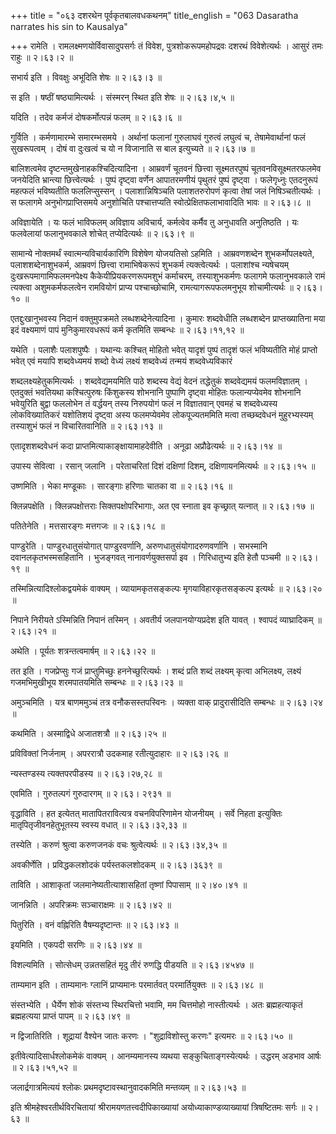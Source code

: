 +++
title = "०६३ दशरथेन पूर्वकृतबालवधकथनम्"
title_english = "063 Dasaratha narrates his sin to Kausalya"

+++
रामेति । रामलक्ष्मणयोर्विवासादुपसर्गः तं विवेश, पुत्रशोकरूपमहोपद्रवः दशरथं विवेशेत्यर्थः । आसुरं तमः राहुः  ॥  २।६३।२  ॥   

  

सभार्य इति । विवक्षुः अभूदिति शेषः  ॥  २।६३।३  ॥   

  

स इति । षष्ठीं षष्ठ्यामित्यर्थः । संस्मरन् स्थित इति शेषः  ॥  २।६३।४,५  ॥   

  

यदिति । तदेव कर्मजं दोषकर्मोत्पन्नं फलम्  ॥  २।६३।६  ॥   

  

गुर्विति । कर्मणामारम्भे समारम्भसमये । अर्थानां फलानां गुरुलाघवं गुरुत्वं लघुत्वं च, तेषामेवार्थानां फलं सुखरूपत्वम् । दोषं वा दुःखत्वं च यो न विजानाति स बाल इत्युच्यते  ॥  २।६३।७  ॥   

  

बालिशत्वमेव दृष्टन्तमुखेनाहकश्चिदित्यादिना । आम्रवर्णं चूतवनं छित्त्वा सूक्ष्मतरपुष्पं चूतवनविसूक्ष्मतरफलमेव जनयेदिति भ्रान्त्या छित्त्वेत्यर्थः । पुष्पं दृष्ट्वा वर्णेन आपातरमणीयं पृथुतरं पुष्पं दृष्ट्वा । फलेगृध्नुः एतदनुरूपं महत्फलं भविष्यतीति फललिप्सुस्सन् । पलाशान्निषिञ्चति पलाशतरुरोपणं कृत्वा तेषां जलं निषिञ्चतीत्यर्थः । स फलागमे अनुभोगप्राप्तिसमये अनुशोचिति पश्चात्तप्यति स्वोत्प्रेक्षितफलाभावादिति भावः  ॥  २।६३।८  ॥   

  

अविज्ञायेति । यः फलं भाविफलम् अविज्ञाय अविचार्य, कर्मत्वेव कर्मैव तु अनुधावति अनुतिष्ठति । यः फलवेलायां फलानुभवकाले शोचेत् तप्येदित्यर्थः  ॥  २।६३।९  ॥   

  

सामान्ये नोक्तमर्थं स्वात्मन्यविचार्यकारिणि विशेषेण योजयतिसो ऽहमिति । आम्रवणशब्देन शुभकर्मोपलक्ष्यते, पलाशशब्देनाशुभकर्म, आम्रवणं छित्त्वा रामाभिषेकरूपं शुभकर्म त्यक्त्वेत्यर्थः । पलाशांश्च न्यषेचयम् दुःखरूपमागामिफलमनपेक्ष्य कैकेयीप्रियकरणरूपमशुभं कर्माचरम्, तस्याशुभकर्मणः फलागमे फलानुभवकाले रामं त्यक्त्वा अशुमकर्मफलत्वेन रामवियोगं प्राप्य पश्चाच्छोचामि, रामत्यागरूपफलमनुभूय शोचामीत्यर्थः  ॥  २।६३।१०  ॥   

  

एतद्दुःखानुभवस्य निदानं वक्तुमुपक्रमते लब्धशब्देनेत्यादिना । कुमारः शब्दवेधीति लब्धशब्देन प्राप्तख्यातिना मया इदं वक्ष्यमाणं पापं मुनिकुमारवधरूपं कर्म कृतमिति सम्बन्धः  ॥  २।६३।११,१२  ॥   

  

यथेति । पलाशैः पलाशपुष्पैः । यथान्यः कश्चित् मोहितो भवेत् यादृशं पुष्पं तादृशं फलं भविष्यतीति मोहं प्राप्तो भवेत् एवं मयापि शब्दवेध्यमयं शब्दो वेध्यं लक्ष्यं शब्दवेध्यं तन्मयं शब्दवेध्यविकारं  

शब्दलक्ष्यहेतुकमित्यर्थः । शब्दवेद्यमयमिति पाठे शब्दस्य वेद्यं वेदनं तद्धेतुकं शब्दवेद्यमयं फलमविज्ञातम् । एतदुक्तं भवतियथा कश्चित्पुरुषः किंशुकस्य शोभनानि पुष्पाणि दृष्ट्वा मोहितः फलान्यप्येवमेव शोभनानि भवेयुरिति बुद्वा फललोभेन तं वर्द्धयन् तस्य निरुपयोगं फलं न विज्ञातवान् एवमहं च शब्दवेध्यस्य लोकविख्यातिकरं यशोतिशयं दृष्ट्वा अस्य फलमप्येवमेव लोकपूज्यतममिति मत्वा तच्छब्दवेधनं मुहुरभ्यस्यम् तस्याशुभं फलं न विचारितवानिति  ॥  २।६३।१३  ॥   

  

एतादृशशब्दवेधनं कदा प्राप्तमित्याकाङ्क्षायामाहदेवीति । अनूढा अप्रौढेत्यर्थः  ॥  २।६३।१४  ॥   

  

उपास्य सेवित्वा । रसान् जलानि । परेताचरितां दिशं दक्षिणां दिशम्, दक्षिणायनमित्यर्थः  ॥  २।६३।१५  ॥   

  

उष्णमिति । भेका मण्डूकाः । सारङ्गाः हरिणाः चातका वा  ॥  २।६३।१६  ॥   

  

क्लिन्नपक्षेति । क्लिन्नपक्षोत्तराः सिक्तपक्षोपरिभागाः, अत एव स्नाता इव कृच्छ्रात् यत्नात्  ॥  २।६३।१७  ॥   

  

पतितेनेति । मत्तसारङ्गः मत्तगजः  ॥  २।६३।१८  ॥   

  

पाण्डुरेति । पाण्डुरधातुसंयोगात् पाण्डुरवर्णानि, अरुणधातुसंयोगादरुणवर्णानि । सभस्मानि दवानलकृतभस्मसहितानि । भुजङ्गवत् नानावर्णयुक्तसर्पा इव । गिरिधातुभ्य इति हेतौ पञ्चमी  ॥  २।६३।१९  ॥   

  

तस्मिन्नित्यादिश्लोकद्वयमेकं वाक्यम् । व्यायामकृतसङ्कल्पः मृगयाविहारकृतसङ्कल्प इत्यर्थः  ॥  २।६३।२०  ॥   

  

निपाने निरीयते ऽस्मिन्निति निपानं तस्मिन् । अवतीर्य जलपानयोग्यप्रदेश इति यावत् । श्वापदं व्याघ्रादिकम्  ॥  २।६३।२१  ॥   

  

अथेति । पूर्यतः शत्रन्तत्वमार्षम्  ॥  २।६३।२२  ॥   

  

तत इति । गजप्रेप्सुः गजं प्राप्तुमिच्छुः हननेच्छुरित्यर्थः । शब्दं प्रति शब्दं लक्ष्यम् कृत्वा अभिलक्ष्य, लक्ष्यं गजमभिमुखीभूय शरमपातयमिति सम्बन्धः  ॥  २।६३।२३  ॥   

  

अमुञ्चमिति । यत्र बाणममुञ्चं तत्र वनौकसस्तपस्विनः । व्यक्ता वाक् प्रादुरासीदिति सम्बन्धः  ॥  २।६३।२४  ॥   

  

कथमिति । अस्माद्विधे अजातशत्रौ  ॥  २।६३।२५  ॥   

  

प्रविविक्तां निर्जनाम् । अपररात्रौ उदकमाह रतीत्युदाहारः  ॥  २।६३।२६  ॥   

  

न्यस्तण्डस्य त्यक्तपरपीडस्य  ॥  २।६३।२७,२८  ॥   

  

एवमिति । गुरुतल्पगं गुरुदारगम्  ॥  २।६३। २९३१  ॥   

  

वृद्धाविति । हत इत्येतत् मातापितरावित्यत्र वचनविपरिणामेन योजनीयम् । सर्वे निहता इत्युक्तिः मातृपितृजीवनहेतुभूतस्य स्वस्य वधात्  ॥  २।६३।३२,३३  ॥   

  

तस्येति । करुणं श्रुत्वा करुणजनकं वचः श्रुत्वेत्यर्थः  ॥  २।६३।३४,३५  ॥   

  

अवकीर्णेति । प्रविद्धकलशोदकं पर्यस्तकलशोदकम्  ॥  २।६३।३६३९  ॥   

  

ताविति । आशाकृतां जलमानेष्यतीत्याशासहितां तृष्णां पिपासाम्  ॥  २।४०।४१  ॥   

  

जानन्निति । अपरिक्रमः सञ्चाराक्षमः  ॥  २।६३।४२  ॥   

  

पितुरिति । वनं वह्निरिति वैषम्यदृष्टान्तः  ॥  २।६३।४३  ॥   

  

इयमिति । एकपदी सरणिः  ॥  २।६३।४४  ॥   

  

विशल्यमिति । सोत्सेधम् उन्नतसहितं मृदु तीरं रुणद्धि पीडयति  ॥  २।६३।४५४७  ॥   

  

ताम्यमान इति । ताम्यमानः ग्लानिं प्राप्यमानः परमार्तवत् परमार्तियुक्तः  ॥  २।६३।४८  ॥   

  

संस्तभ्येति । धैर्येण शोकं संस्तभ्य स्थिरचित्तो भवामि, मम चित्तमोहो नास्तीत्यर्थः । अतः ब्रह्महत्याकृतं ब्रह्महत्यया प्राप्तं पापम्  ॥  २।६३।४९  ॥   

  

न द्विजातिरिति । शूद्रायां वैश्येन जातः करणः । "शुद्राविशोस्तु करणः" इत्यमरः  ॥  २।६३।५०  ॥   

  

इतीवेत्यादिसार्धश्लोकमेकं वाक्यम् । आनम्यमानस्य व्यथया सङ्कुचिताङ्गस्येत्यर्थः । उद्धरम् अडभाव आर्षः  ॥  २।६३।५१,५२  ॥   

  

जलार्द्रगात्रमित्ययं श्लोकः प्रथमदृष्टावस्थानुवादकमिति मन्तव्यम्  ॥  २।६३।५३  ॥   

  

इति श्रीमहेश्वरतीर्थविरचितायां श्रीरामयणतत्त्वदीपिकाख्यायां अयोध्याकाण्डव्याख्यायां त्रिषष्टितमः सर्गः  ॥  २।६३  ॥   

  

  

